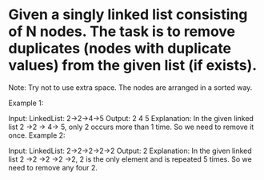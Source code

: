 # Given a singly linked list consisting of N nodes. The task is to remove duplicates (nodes with duplicate values) from the given list (if exists).
Note: Try not to use extra space. The nodes are arranged in a sorted way.

Example 1:

Input:
LinkedList: 2->2->4->5
Output: 2 4 5
Explanation: In the given linked list 
2 ->2 -> 4-> 5, only 2 occurs more 
than 1 time. So we need to remove it once.
Example 2:

Input:
LinkedList: 2->2->2->2->2
Output: 2
Explanation: In the given linked list 
2 ->2 ->2 ->2 ->2, 2 is the only element
and is repeated 5 times. So we need to remove
any four 2.
